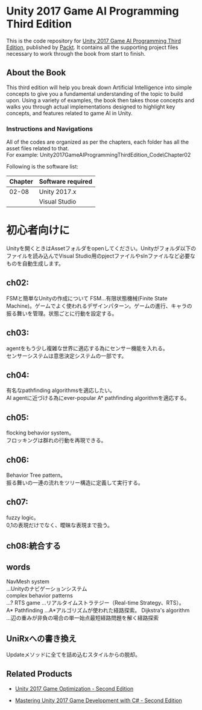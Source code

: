 # Unity 2017 Game AI Programming Third Edition
This is the code repository for [Unity 2017 Game AI Programming Third Edition](https://www.packtpub.com/game-development/unity-2017-game-ai-programming-third-edition?utm_source=github&utm_medium=repository&utm_campaign=9781788477901), published by [Packt](https://www.packtpub.com/). It contains all the supporting project files necessary to work through the book from start to finish.
## About the Book
This third edition will help you break down Artificial Intelligence into simple concepts to give you a fundamental understanding of the topic to build upon. Using a variety of examples, the book then takes those concepts and walks you through actual implementations designed to highlight key concepts, and features related to game AI in Unity.
### Instructions and Navigations
All of the codes are organized as per the chapters, each folder has all the asset files related to that.                   
For example: Unity2017GameAIProgrammingThirdEdition_Code\Chapter02

Following is the software list:

| Chapter       | Software required
| ------------- | -------------
| 02-08         | Unity 2017.x 
|               | Visual Studio

# 初心者向けに

Unityを開くときはAssetフォルダをopenしてください。Unityがフォルダ以下のファイルを読み込んでVisual Studio用のpjectファイルやslnファイルなど必要なものを自動生成します。



## ch02:

FSMと簡単なUnityの作成について
FSM...有限状態機械(Finite State Machine)。ゲームでよく使われるデザインパターン。ゲームの進行、キャラの振る舞いを管理。状態ごとに行動を設定する。

## ch03:

agentをもう少し複雑な世界に適応する為にセンサー機能を入れる。    
センサーシステムは意思決定システムの一部です。    

## ch04:

有名なpathfinding algorithmsを適応したい。    
AI agentに近づける為にever-popular A* pathfinding algorithmを適応する。    

## ch05:

flocking behavior system。    
フロッキングは群れの行動を再現できる。    

## ch06:

Behavior Tree pattern。    
振る舞いの一連の流れをツリー構造に定義して実行する。    

## ch07:

fuzzy logic。    
0,1の表現だけでなく、曖昧な表現まで扱う。    

## ch08:統合する





## words

NavMesh system    
...Unityのナビゲーションシステム    
complex behavior patterns    
...?
RTS game
...リアルタイムストラテジー（Real-time Strategy、RTS）。    
A* Pathfinding
...A*アルゴリズムが使われた経路探索。
Dijkstra's algorithm    
...辺の重みが非負の場合の単一始点最短経路問題を解く経路探索    

## UniRxへの書き換え

Updateメソッドに全てを詰め込むスタイルからの脱却。


## Related Products
 
  
* [Unity 2017 Game Optimization - Second Edition](https://www.packtpub.com/game-development/unity-2017-game-optimization-second-edition?utm_source=github&utm_medium=repository&utm_campaign=9781788392365)
  
  
* [Mastering Unity 2017 Game Development with C# - Second Edition](https://www.packtpub.com/web-development/mastering-unity-2017-game-development-c-second-edition?utm_source=github&utm_medium=repository&utm_campaign=9781788479837)
